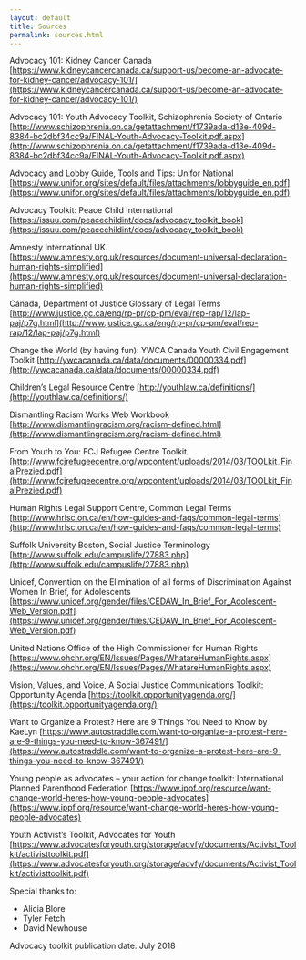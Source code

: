 ```yaml
---
layout: default
title: Sources
permalink: sources.html
---
```


Advocacy 101: Kidney Cancer Canada
[https://www.kidneycancercanada.ca/support-us/become-an-advocate-for-kidney-cancer/advocacy-101/](https://www.kidneycancercanada.ca/support-us/become-an-advocate-for-kidney-cancer/advocacy-101/)

Advocacy 101: Youth Advocacy Toolkit, Schizophrenia Society of Ontario
[http://www.schizophrenia.on.ca/getattachment/f1739ada-d13e-409d-8384-bc2dbf34cc9a/FINAL-Youth-Advocacy-Toolkit.pdf.aspx](http://www.schizophrenia.on.ca/getattachment/f1739ada-d13e-409d-8384-bc2dbf34cc9a/FINAL-Youth-Advocacy-Toolkit.pdf.aspx)

Advocacy and Lobby Guide, Tools and Tips: Unifor National
[https://www.unifor.org/sites/default/files/attachments/lobbyguide_en.pdf](https://www.unifor.org/sites/default/files/attachments/lobbyguide_en.pdf)

Advocacy Toolkit: Peace Child International
[https://issuu.com/peacechildint/docs/advocacy_toolkit_book](https://issuu.com/peacechildint/docs/advocacy_toolkit_book)

Amnesty International UK.
[https://www.amnesty.org.uk/resources/document-universal-declaration-human-rights-simplified](https://www.amnesty.org.uk/resources/document-universal-declaration-human-rights-simplified)

Canada, Department of Justice Glossary of Legal Terms
[http://www.justice.gc.ca/eng/rp-pr/cp-pm/eval/rep-rap/12/lap-paj/p7g.html](http://www.justice.gc.ca/eng/rp-pr/cp-pm/eval/rep-rap/12/lap-paj/p7g.html)

Change the World (by having fun): YWCA Canada Youth Civil Engagement Toolkit
[http://ywcacanada.ca/data/documents/00000334.pdf](http://ywcacanada.ca/data/documents/00000334.pdf)

Children’s Legal Resource Centre
[http://youthlaw.ca/definitions/](http://youthlaw.ca/definitions/)

Dismantling Racism Works Web Workbook [http://www.dismantlingracism.org/racism-defined.html](http://www.dismantlingracism.org/racism-defined.html)

From Youth to You: FCJ Refugee Centre Toolkit
[http://www.fcjrefugeecentre.org/wpcontent/uploads/2014/03/TOOLkit_FinalPrezied.pdf](http://www.fcjrefugeecentre.org/wpcontent/uploads/2014/03/TOOLkit_FinalPrezied.pdf)

Human Rights Legal Support Centre, Common Legal Terms
[http://www.hrlsc.on.ca/en/how-guides-and-faqs/common-legal-terms](http://www.hrlsc.on.ca/en/how-guides-and-faqs/common-legal-terms)

Suffolk University Boston, Social Justice Terminology [http://www.suffolk.edu/campuslife/27883.php](http://www.suffolk.edu/campuslife/27883.php)

Unicef, Convention on the Elimination of all forms of Discrimination Against Women In Brief, for Adolescents
[https://www.unicef.org/gender/files/CEDAW_In_Brief_For_Adolescent-Web_Version.pdf](https://www.unicef.org/gender/files/CEDAW_In_Brief_For_Adolescent-Web_Version.pdf)

United Nations Office of the High Commissioner for Human Rights
[https://www.ohchr.org/EN/Issues/Pages/WhatareHumanRights.aspx](https://www.ohchr.org/EN/Issues/Pages/WhatareHumanRights.aspx)

Vision, Values, and Voice, A Social Justice Communications Toolkit: Opportunity Agenda
[https://toolkit.opportunityagenda.org/](https://toolkit.opportunityagenda.org/)

Want to Organize a Protest? Here are 9 Things You Need to Know by KaeLyn
[https://www.autostraddle.com/want-to-organize-a-protest-here-are-9-things-you-need-to-know-367491/](https://www.autostraddle.com/want-to-organize-a-protest-here-are-9-things-you-need-to-know-367491/)

Young people as advocates – your action for change toolkit: International Planned Parenthood Federation
[https://www.ippf.org/resource/want-change-world-heres-how-young-people-advocates](https://www.ippf.org/resource/want-change-world-heres-how-young-people-advocates)

Youth Activist’s Toolkit, Advocates for Youth
[https://www.advocatesforyouth.org/storage/advfy/documents/Activist_Toolkit/activisttoolkit.pdf](https://www.advocatesforyouth.org/storage/advfy/documents/Activist_Toolkit/activisttoolkit.pdf)


Special thanks to:
- Alicia Blore
- Tyler Fetch
- David Newhouse

Advocacy toolkit publication date: July 2018
